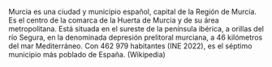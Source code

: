 Murcia es una ciudad y municipio español, capital de la Región de Murcia. Es el centro de la comarca de la Huerta de Murcia y de su área metropolitana. Está situada en el sureste de la península ibérica, a orillas del río Segura, en la denominada depresión prelitoral murciana, a 46 kilómetros del mar Mediterráneo. Con 462 979 habitantes (INE 2022), es el séptimo municipio más poblado de España. (Wikipedia)
